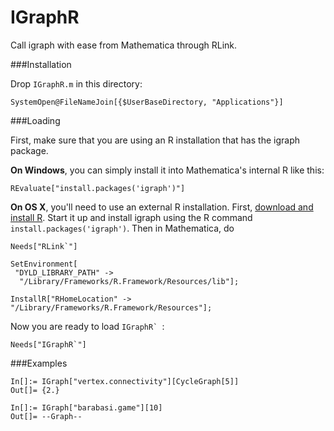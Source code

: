 IGraphR
=======

Call igraph with ease from Mathematica through RLink.

###Installation

Drop `IGraphR.m` in this directory:

    SystemOpen@FileNameJoin[{$UserBaseDirectory, "Applications"}]
    
###Loading

First, make sure that you are using an R installation that has the igraph package.  

**On Windows**, you can simply install it into Mathematica's internal R like this:

    REvaluate["install.packages('igraph')"]
    
**On OS X**, you'll need to use an external R installation.  First, [download and install R](http://cran.rstudio.com).  Start it up and install igraph using the R command `install.packages('igraph')`.  Then in Mathematica, do 

```
Needs["RLink`"]

SetEnvironment[
 "DYLD_LIBRARY_PATH" -> 
  "/Library/Frameworks/R.Framework/Resources/lib"];

InstallR["RHomeLocation" -> "/Library/Frameworks/R.Framework/Resources"];
```

Now you are ready to load ``IGraphR` ``:

    Needs["IGraphR`"]

###Examples

```
In[]:= IGraph["vertex.connectivity"][CycleGraph[5]]
Out[]= {2.}

In[]:= IGraph["barabasi.game"][10]
Out[]= --Graph--
```

